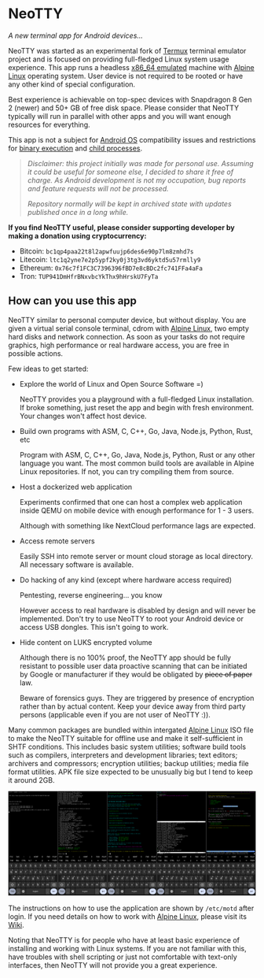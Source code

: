 # NeoTTY

*A new terminal app for Android devices...*

NeoTTY was started as an experimental fork of [Termux] terminal emulator
project and is focused on providing full-fledged Linux system usage
experience. This app runs a headless [x86_64 emulated](https://qemu.org)
machine with [Alpine Linux] operating system. User device is not required
to be rooted or have any other kind of special configuration.

Best experience is achievable on top-spec devices with Snapdragon 8 Gen 2
(newer) and 50+ GB of free disk space. Please consider that NeoTTY typically
will run in parallel with other apps and you will want enough resources for
everything.

This app is not a subject for [Android OS] compatibility issues and
restrictions for [binary execution] and [child processes].

> *Disclaimer: this project initially was made for personal use. Assuming it
could be useful for someone else, I decided to share it free of charge.
As Android development is not my occupation, bug reports and feature requests
will not be processed.*
> 
> *Repository normally will be kept in archived state with updates published
once in a long while.*

**If you find NeoTTY useful, please consider supporting developer by making a
donation using cryptocurrency:**

* Bitcoin: `bc1qp4paa22t8l2apwfuujp6des6e90p7lm8zmhd7s`
* Litecoin: `ltc1q2yne7e2p5ypf2ky0j3tg3vd6yktd5u57rmlly9`
* Ethereum: `0x76c7f1FC3C7396396fBD7e8cBDc2fc741FFa4aFa`
* Tron: `TUP941DmHfrBNxvbcYkThx9hHrskU7FyTa`

## How can you use this app

NeoTTY similar to personal computer device, but without display. You are
given a virtual serial console terminal, cdrom with [Alpine Linux], two empty
hard disks and network connection. As soon as your tasks do not require
graphics, high performance or real hardware access, you are free in possible
actions.

Few ideas to get started:

- Explore the world of Linux and Open Source Software =)

  NeoTTY provides you a playground with a full-fledged Linux installation.
  If broke something, just reset the app and begin with fresh environment.
  Your changes won't affect host device.

- Build own programs with ASM, C, C++, Go, Java, Node.js, Python, Rust, etc

  Program with ASM, C, C++, Go, Java, Node.js, Python, Rust or any other
  language you want. The most common build tools are available in Alpine
  Linux repositories. If not, you can try compiling them from source.

- Host a dockerized web application

  Experiments confirmed that one can host a complex web application inside
  QEMU on mobile device with enough performance for 1 - 3 users.

  Although with something like NextCloud performance lags are expected.

- Access remote servers

  Easily SSH into remote server or mount cloud storage as local directory.
  All necessary software is available.

- Do hacking of any kind (except where hardware access required)

  Pentesting, reverse engineering... you know

  However access to real hardware is disabled by design and will never be
  implemented. Don't try to use NeoTTY to root your Android device or
  access USB dongles. This isn't going to work.

- Hide content on LUKS encrypted volume

  Although there is no 100% proof, the NeoTTY app should be fully resistant to
  possible user data proactive scanning that can be initiated by Google
  or manufacturer if they would be obligated by ~~piece of paper~~ law.

  Beware of forensics guys. They are triggered by presence of encryption
  rather than by actual content. Keep your device away from third party
  persons (applicable even if you are not user of NeoTTY :)).

Many common packages are bundled within intergated [Alpine Linux] ISO file to
make the NeoTTY suitable for offline use and make it self-sufficient in SHTF
conditions. This includes basic system utilities; software build tools such
as compilers, interpreters and development libraries; text editors; archivers
and compressors; encryption utilities; backup utilities; media file format
utilities. APK file size expected to be unusually big but I tend to keep it
around 2GB.

![screenshot](/images/neotty_preview.png)

The instructions on how to use the application are shown by `/etc/motd` after
login. If you need details on how to work with [Alpine Linux], please visit
its [Wiki](https://wiki.alpinelinux.org/wiki/Main_Page).

Noting that NeoTTY is for people who have at least basic experience of
installing and working with Linux systems. If you are not familiar with this,
have troubles with shell scripting or just not comfortable with text-only
interfaces, then NeoTTY will not provide you a great experience.

[Termux]: https://termux.dev
[Alpine Linux]: https://alpinelinux.org
[Android OS]: https://www.android.com
[binary execution]: https://github.com/termux/termux-app/issues/2155
[child processes]: https://github.com/agnostic-apollo/Android-Docs/blob/master/en/docs/apps/processes/phantom-cached-and-empty-processes.md#phantom-processes
